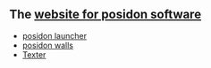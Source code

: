 ## The [website for posidon software](https://posidon.io)
 - [posidon launcher](https://posidon.io/launcher)
 - [posidon walls](https://posidon.io/walls)
 - [Texter](https://posidon.io/texter)
